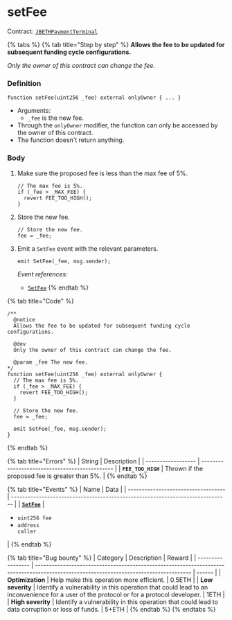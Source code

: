 # setFee

Contract: [`JBETHPaymentTerminal`](../)​‌

{% tabs %}
{% tab title="Step by step" %}
**Allows the fee to be updated for subsequent funding cycle configurations.**

_Only the owner of this contract can change the fee._

### Definition

```solidity
function setFee(uint256 _fee) external onlyOwner { ... }
```

* Arguments:
  * `_fee` is the new fee.
* Through the `onlyOwner` modifier, the function can only be accessed by the owner of this contract.
* The function doesn't return anything.

### Body

1.  Make sure the proposed fee is less than the max fee of 5%.

    ```solidity
    // The max fee is 5%.
    if (_fee > _MAX_FEE) {
      revert FEE_TOO_HIGH();
    }
    ```
2.  Store the new fee.

    ```solidity
    // Store the new fee.
    fee = _fee;
    ```
3.  Emit a `SetFee` event with the relevant parameters.

    ```solidity
    emit SetFee(_fee, msg.sender);
    ```

    _Event references:_

    * [`SetFee`](../events/setfee.md)
{% endtab %}

{% tab title="Code" %}
```solidity
/** 
  @notice
  Allows the fee to be updated for subsequent funding cycle configurations.

  @dev
  Only the owner of this contract can change the fee.

  @param _fee The new fee.
*/
function setFee(uint256 _fee) external onlyOwner {
  // The max fee is 5%.
  if (_fee > _MAX_FEE) {
    revert FEE_TOO_HIGH();
  }

  // Store the new fee.
  fee = _fee;

  emit SetFee(_fee, msg.sender);
}
```
{% endtab %}

{% tab title="Errors" %}
| String             | Description                                    |
| ------------------ | ---------------------------------------------- |
| **`FEE_TOO_HIGH`** | Thrown if the proposed fee is greater than 5%. |
{% endtab %}

{% tab title="Events" %}
| Name                                | Data                                                                           |
| ----------------------------------- | ------------------------------------------------------------------------------ |
| [**`SetFee`**](../events/setfee.md) | <ul><li><code>uint256 fee</code></li><li><code>address caller</code></li></ul> |
{% endtab %}

{% tab title="Bug bounty" %}
| Category          | Description                                                                                                                            | Reward |
| ----------------- | -------------------------------------------------------------------------------------------------------------------------------------- | ------ |
| **Optimization**  | Help make this operation more efficient.                                                                                               | 0.5ETH |
| **Low severity**  | Identify a vulnerability in this operation that could lead to an inconvenience for a user of the protocol or for a protocol developer. | 1ETH   |
| **High severity** | Identify a vulnerability in this operation that could lead to data corruption or loss of funds.                                        | 5+ETH  |
{% endtab %}
{% endtabs %}
